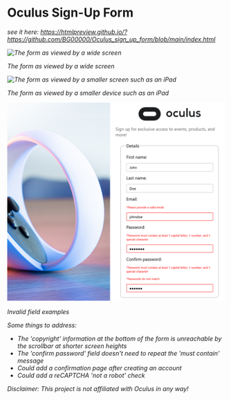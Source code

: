 # Oculus Sign-Up Form

<em>see it here:<em> https://htmlpreview.github.io/?https://github.com/BG00000/Oculus_sign_up_form/blob/main/index.html

<img src="./images/sample1.png" alt="The form as viewed by a wide screen" width="700">

<em>The form as viewed by a wide screen</em>

<img src="./images/sample2.png" ALT="The form as viewed by a smaller screen such as an iPad" width="700">

<em>The form as viewed by a smaller device such as an iPad</em>

<img src="./images/sample3.png" alt="invalid field examples" width="700">

<em>Invalid field examples</em>

Some things to address:
- The 'copyright' information at the bottom of the form is unreachable by the scrollbar at shorter screen heights
- The 'confirm password' field doesn't need to repeat the 'must contain' message
- Could add a confirmation page after creating an account
- Could add a reCAPTCHA 'not a robot' check 

Disclaimer: This project is not affiliated with Oculus in any way!
